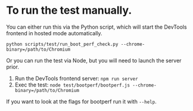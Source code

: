 # To run the test manually.

You can either run this via the Python script, which will start the DevTools frontend in hosted mode automatically.

```
python scripts/test/run_boot_perf_check.py --chrome-binary=/path/to/Chromium
```

Or you can run the test via Node, but you will need to launch the server prior.

1. Run the DevTools frontend server: `npm run server`
1. Exec the test: `node test/bootperf/bootperf.js --chrome-binary=/path/to/Chromium`

If you want to look at the flags for bootperf run it with `--help`.
